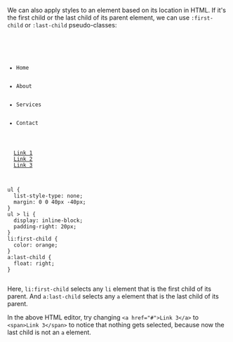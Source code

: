 We can also apply styles to
an element based on its
location in HTML. If it's the
first child or the last
child of its parent element,
we can use `:first-child`
or `:last-child` pseudo-classes:

<codeblock language="css" type="lesson">
<code>
<panel language="html">
<ul>
  <li>Home</li>
  <li>About</li>
  <li>Services</li>
  <li>Contact</li>
</ul>
<div>
  <a href="#">Link 1</a>
  <a href="#">Link 2</a>
  <a href="#">Link 3</a>
</div>
</panel>
<panel language="css">
ul {
  list-style-type: none;
  margin: 0 0 40px -40px;
}
ul > li {
  display: inline-block;
  padding-right: 20px;
}
li:first-child {
  color: orange;
}
a:last-child {
  float: right;
}
</panel>
</code>
</codeblock>

Here, `li:first-child` selects
any `li` element that is the first
child of its parent. And `a:last-child`
selects any `a` element that
is the last child of its parent.

In the above HTML editor,
try changing `<a href="#">Link 3</a>`
to `<span>Link 3</span>` to notice
that nothing gets selected,
because now the last child is
not an `a` element.